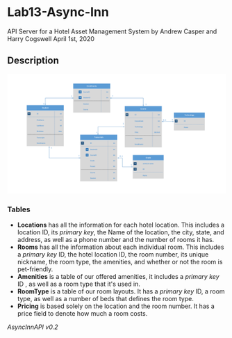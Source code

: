 # Lab13-Async-Inn
API Server for a Hotel Asset Management System
by Andrew Casper and Harry Cogswell
April 1st, 2020

## Description
![Image](assets/ERDiagram.png)

### Tables
- __Locations__ has all the information for each hotel location. This includes a location ID, its *primary key*, the Name of the location, the city, state, and address, as well as a phone number and the number of rooms it has.
- __Rooms__ has all the information about each individual room. This includes a *primary key* ID, the hotel location ID, the room number, its unique nickname, the room type, the amenities, and whether or not the room is pet-friendly.
- __Amenities__  is a table of our offered amenities, it includes a *primary key* ID , as well as a room type that it's used in.
- __RoomType__ is a table of our room layouts. It has a *primary key* ID, a room type, as well as a number of beds that defines the room type.
- __Pricing__ is based solely on the location and the room number. It has a price field to denote how much a room costs.

*AsyncInnAPI v0.2*
